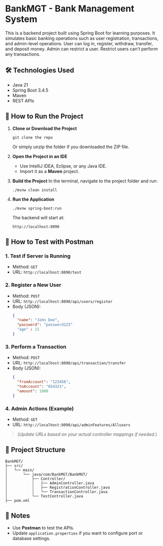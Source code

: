 # BankMGT - Bank Management System

This is a backend project built using Spring Boot for learning purposes. It simulates basic banking operations such as user registration, transactions, and admin-level operations.
User can log in, register, withdraw, transfer, and deposit money.
Admin can restrict a user. Restrict users can't perform any transactions.

## 🛠 Technologies Used

- Java 21
- Spring Boot 3.4.5
- Maven
- REST APIs

## 🚀 How to Run the Project

1. **Clone or Download the Project**
   ```
   git clone the repo
   ```
   Or simply unzip the folder if you downloaded the ZIP file.

2. **Open the Project in an IDE**
   - Use IntelliJ IDEA, Eclipse, or any Java IDE.
   - Import it as a **Maven** project.

3. **Build the Project**
   In the terminal, navigate to the project folder and run:
   ```
   ./mvnw clean install
   ```

4. **Run the Application**
   ```
   ./mvnw spring-boot:run
   ```

   The backend will start at:  
   ```
   http://localhost:8090
   ```

## 📮 How to Test with Postman

### 1. Test if Server is Running
- Method: `GET`  
- URL: `http://localhost:8090/test`

### 2. Register a New User
- Method: `POST`  
- URL: `http://localhost:8090/api/users/register`  
- Body (JSON):
   ```json
   {
     "name": "John Doe",
     "password": "password123"
     "age" : 21
   }
   ```

### 3. Perform a Transaction
- Method: `POST`  
- URL: `http://localhost:8090/api/transaction/transfer`  
- Body (JSON):
   ```json
   {
     "fromAccount": "123456",
     "toAccount": "654321",
     "amount": 1000
   }
   ```

### 4. Admin Actions (Example)
- Method: `GET`  
- URL: `http://localhost:8090/api/adminFeatures/Allusers`

> (*Update URLs based on your actual controller mappings if needed.*)

## 📁 Project Structure

```
BankMGT/
├── src/
│   └── main/
│       └── java/com/BankMGT/BankMGT/
│           ├── Controller/
│           │   ├── AdminController.java
│           │   ├── RegistrationController.java
│           │   └── TransactionController.java
│           └── TestController.java
├── pom.xml
```

## 📝 Notes

- Use **Postman** to test the APIs.
- Update `application.properties` if you want to configure port or database settings.
